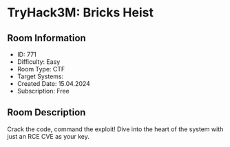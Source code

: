 ﻿# TryHack3M: Bricks Heist

## Room Information
- ID: 771
- Difficulty: Easy
- Room Type: CTF
- Target Systems: 
- Created Date: 15.04.2024
- Subscription: Free

## Room Description
Crack the code, command the exploit! Dive into the heart of the system with just an RCE CVE as your key.
